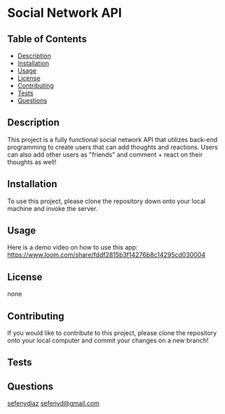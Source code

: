 # Social Network API
  

  ## Table of Contents
  + [Description](#description)
  + [Installation](#installation)
  + [Usage](#usage)
  + [License](#license)
  + [Contributing](#contributing)
  + [Tests](#tests)
  + [Questions](#questions)


  ## Description
   This project is a fully functional social network API that utilizes back-end programming to create users that can add thoughts and reactions. Users can also add other users as "friends" and comment + react on their thoughts as well!

  ## Installation 
  To use this project, please clone the repository down onto your local machine and invoke the server.

  ## Usage 
  Here is a demo video on how to use this app:
  https://www.loom.com/share/fddf2815b3f14276b8c14295cd030004

  ## License 
  none

  ## Contributing 
  If you would like to contribute to this project, please clone the repository onto your local computer and commit your changes on a new branch! 

  ## Tests
   

  ## Questions 
  <a href="https://github.com/sefenydiaz">sefenydiaz</a>
  <a href="mailto:sefenyd@gmail.com">sefenyd@gmail.com</a>

